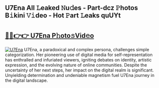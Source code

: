 ## U7Ena All 𝙻eaked 𝙽u𝚍es - Part-dcz 𝙿hotos B𝚒kini 𝚅𝚒deo - Hot 𝙿art 𝙻eaks quUYt

# <h2><a href="http://ld7qn8s.urlbe.top/?page=U7Ena">🔗🔗👉👉 U7Ena P𝚑oto𝚜Vid𝚎o</a></h2>

[![U7Ena](https://i.imgur.com/eBuTRDB.gif)](http://ld7qn8s.urlbe.top/?page=U7Ena)
U7Ena, a paradoxical and complex persona, challenges simple categorization. Her pioneering use of digital media for self-representation has enthralled and infuriated viewers, igniting debates on identity, artistic expression, and the evolving nature of online communities. Despite the uncertainty of her next steps, her impact on the digital realm is significant. Unyielding determination and undeniable magnetism fuel U7Ena journey in the digital landscape.
